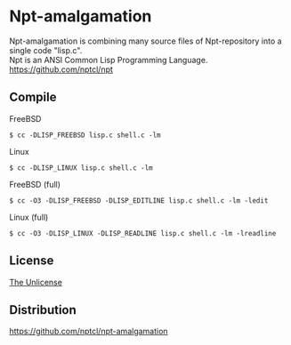 # Npt-amalgamation

Npt-amalgamation is combining many source files of Npt-repository into a single code "lisp.c".  
Npt is an ANSI Common Lisp Programming Language.  
https://github.com/nptcl/npt


## Compile

FreeBSD
```
$ cc -DLISP_FREEBSD lisp.c shell.c -lm
```

Linux
```
$ cc -DLISP_LINUX lisp.c shell.c -lm
```

FreeBSD (full)
```
$ cc -O3 -DLISP_FREEBSD -DLISP_EDITLINE lisp.c shell.c -lm -ledit
```

Linux (full)
```
$ cc -O3 -DLISP_LINUX -DLISP_READLINE lisp.c shell.c -lm -lreadline
```


## License

[The Unlicense](LICENSE)


## Distribution

https://github.com/nptcl/npt-amalgamation

